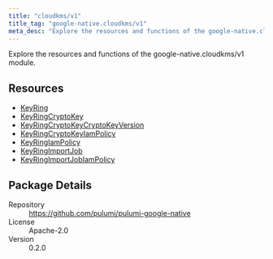 ```yaml
---
title: "cloudkms/v1"
title_tag: "google-native.cloudkms/v1"
meta_desc: "Explore the resources and functions of the google-native.cloudkms/v1 module."
---
```


<!-- WARNING: this file was generated by Pulumi Docs Generator. -->
<!-- Do not edit by hand unless you're certain you know what you are doing! -->

Explore the resources and functions of the google-native.cloudkms/v1 module.

<h2 id="resources">Resources</h2>
<ul class="api">
    <li><a href="keyring" title="KeyRing"><span class="symbol resource"></span>KeyRing</a></li>
    <li><a href="keyringcryptokey" title="KeyRingCryptoKey"><span class="symbol resource"></span>KeyRingCryptoKey</a></li>
    <li><a href="keyringcryptokeycryptokeyversion" title="KeyRingCryptoKeyCryptoKeyVersion"><span class="symbol resource"></span>KeyRingCryptoKeyCryptoKeyVersion</a></li>
    <li><a href="keyringcryptokeyiampolicy" title="KeyRingCryptoKeyIamPolicy"><span class="symbol resource"></span>KeyRingCryptoKeyIamPolicy</a></li>
    <li><a href="keyringiampolicy" title="KeyRingIamPolicy"><span class="symbol resource"></span>KeyRingIamPolicy</a></li>
    <li><a href="keyringimportjob" title="KeyRingImportJob"><span class="symbol resource"></span>KeyRingImportJob</a></li>
    <li><a href="keyringimportjobiampolicy" title="KeyRingImportJobIamPolicy"><span class="symbol resource"></span>KeyRingImportJobIamPolicy</a></li>
</ul>

<h2 id="package-details">Package Details</h2>
<dl class="package-details">
	<dt>Repository</dt>
	<dd><a href="https://github.com/pulumi/pulumi-google-native">https://github.com/pulumi/pulumi-google-native</a></dd>
	<dt>License</dt>
	<dd>Apache-2.0</dd>
	<dt>Version</dt>
	<dd>0.2.0</dd>
</dl>

